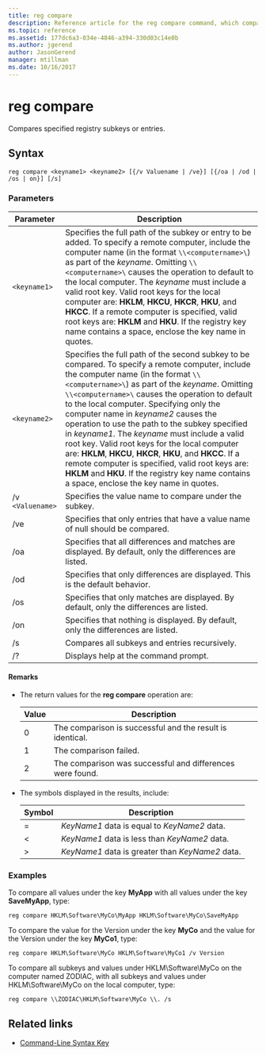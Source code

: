 ```yaml
---
title: reg compare
description: Reference article for the reg compare command, which compares specified registry subkeys or entries.
ms.topic: reference
ms.assetid: 177dc6a3-034e-4846-a394-330d03c14e0b
ms.author: jgerend
author: JasonGerend
manager: mtillman
ms.date: 10/16/2017
---
```


# reg compare

Compares specified registry subkeys or entries.

## Syntax

```
reg compare <keyname1> <keyname2> [{/v Valuename | /ve}] [{/oa | /od | /os | on}] [/s]
```

### Parameters

| Parameter | Description |
|--|--|
| `<keyname1>` | Specifies the full path of the subkey or entry to be added. To specify a remote computer, include the computer name (in the format `\\<computername>\`) as part of the *keyname*. Omitting `\\<computername>\` causes the operation to default to the local computer. The *keyname* must include a valid root key. Valid root keys for the local computer are: **HKLM**, **HKCU**, **HKCR**, **HKU**, and **HKCC**. If a remote computer is specified, valid root keys are: **HKLM** and **HKU**. If the registry key name contains a space, enclose the key name in quotes. |
| `<keyname2>` | Specifies the full path of the second subkey to be compared. To specify a remote computer, include the computer name (in the format `\\<computername>\`) as part of the *keyname*. Omitting `\\<computername>\` causes the operation to default to the local computer. Specifying only the computer name in *keyname2* causes the operation to use the path to the subkey specified in *keyname1*. The *keyname* must include a valid root key. Valid root keys for the local computer are: **HKLM**, **HKCU**, **HKCR**, **HKU**, and **HKCC**. If a remote computer is specified, valid root keys are: **HKLM** and **HKU**. If the registry key name contains a space, enclose the key name in quotes. |
| /v `<Valuename>` | Specifies the value name to compare under the subkey. |
| /ve | Specifies that only entries that have a value name of null should be compared. |
| /oa | Specifies that all differences and matches are displayed. By default, only the differences are listed. |
| /od | Specifies that only differences are displayed. This is the default behavior. |
| /os | Specifies that only matches are displayed. By default, only the differences are listed. |
| /on | Specifies that nothing is displayed. By default, only the differences are listed. |
| /s | Compares all subkeys and entries recursively. |
| /? | Displays help at the command prompt. |

#### Remarks

- The return values for the **reg compare** operation are:

    | Value | Description |
    |--|--|
    | 0 | The comparison is successful and the result is identical. |
    | 1 | The comparison failed. |
    | 2 | The comparison was successful and differences were found. |

- The symbols displayed in the results, include:

    | Symbol | Description |
    |--|--|
    | = | *KeyName1* data is equal to *KeyName2* data. |
    | < | *KeyName1* data is less than *KeyName2* data. |
    | > | *KeyName1* data is greater than *KeyName2* data. |

### Examples

To compare all values under the key **MyApp** with all values under the key **SaveMyApp**, type:

```
reg compare HKLM\Software\MyCo\MyApp HKLM\Software\MyCo\SaveMyApp
```

To compare the value for the Version under the key **MyCo** and the value for the Version under the key **MyCo1**, type:

```
reg compare HKLM\Software\MyCo HKLM\Software\MyCo1 /v Version
```

To compare all subkeys and values under HKLM\Software\MyCo on the computer named ZODIAC, with all subkeys and values under HKLM\Software\MyCo on the local computer, type:

```
reg compare \\ZODIAC\HKLM\Software\MyCo \\. /s
```

## Related links

- [Command-Line Syntax Key](command-line-syntax-key.md)
